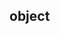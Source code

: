 ## object

<!-- UTSCOMJSON.object.description -->

<!-- UTSCOMJSON.object.compatibility -->

<!-- UTSCOMJSON.object.attribute -->

<!-- UTSCOMJSON.object.event -->

<!-- UTSCOMJSON.object.component_type -->

<!-- UTSCOMJSON.object.children -->

<!-- UTSCOMJSON.object.example -->

<!-- UTSCOMJSON.object.reference -->

